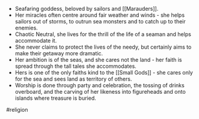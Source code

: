* Seafaring goddess, beloved by sailors and [[Marauders]].
* Her miracles often centre around fair weather and winds - she helps sailors out of storms, to outrun sea monsters and to catch up to their enemies.
* Chaotic Neutral, she lives for the thrill of the life of a seaman and helps accommodate it.
* She never claims to protect the lives of the needy, but certainly aims to make their getaway more dramatic.
* Her ambition is of the seas, and she cares not the land - her faith is spread through the tall tales she accommodates.
* Hers is one of the only faiths kind to the [[Small Gods]] - she cares only for the sea and sees land as territory of others.
* Worship is done through party and celebration, the tossing of drinks overboard, and the carving of her likeness into figureheads and onto islands where treasure is buried.

#religion 
